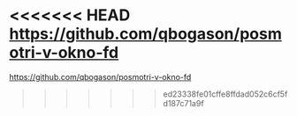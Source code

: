<<<<<<< HEAD
https://github.com/qbogason/posmotri-v-okno-fd
=======
https://github.com/qbogason/posmotri-v-okno-fd
>>>>>>> ed23338fe01cffe8ffdad052c6cf5fd187c71a9f
